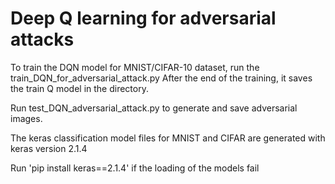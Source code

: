 # Deep Q learning for adversarial attacks

To train the DQN model for MNIST/CIFAR-10 dataset, run the train_DQN_for_adversarial_attack.py
After the end of the training, it saves the train Q model in the directory.

Run test_DQN_adversarial_attack.py to generate and save adversarial images. 

The keras classification model files for MNIST and CIFAR are generated with keras version 2.1.4

Run 'pip install keras==2.1.4' if the loading of the models fail
